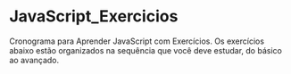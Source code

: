 # JavaScript_Exercicios
Cronograma para Aprender JavaScript com Exercícios. Os exercícios abaixo estão organizados na sequência que você deve estudar, do básico ao avançado.
